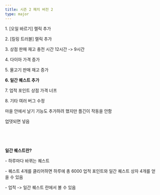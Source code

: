 ```yaml
---
title: 시즌 2 패치 버전 2
type: major
---
```


1\. \[오일 바르기\] 렐릭 추가

2\. \[킬링 트러블\] 렐릭 추가

3\. 상점 판매 재고 충전 시간 12시간 -&gt; 9시간

4\. 다이아 가격 증가

5\. 물고기 판매 재고 증가

**6\. 일간 퀘스트 추가**

7\. 업적 포인트 상점 가격 너프&nbsp;

8\. 기타 여러 버그 수정

마을 안에서 날기 기능도 추가하려 했지만 플긴이 작동을 안함

업뎃되면 넣음

&nbsp;

&nbsp;

**일간 퀘스트란?**

\- 하루마다 바뀌는 퀘스트

\- 퀘스트 4개를 클리어하면 하루에 총 6000 업적 포인트와 일간 퀘스트 상자 4개를 얻을 수 있음

\- 업적 -&gt; 일간 퀘스트 란에서 볼 수 있음